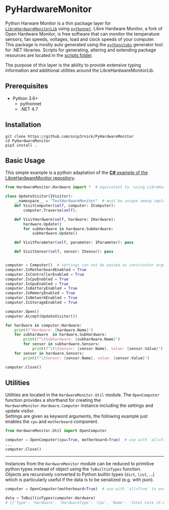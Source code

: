 # PyHardwareMonitor

Python Harware Monitor is a thin package layer for [`LibreHardwareMonitorLib`](https://github.com/LibreHardwareMonitor/LibreHardwareMonitor) using [`pythonnet`](https://github.com/pythonnet/pythonnet). 
Libre Hardware Monitor, a fork of Open Hardware Monitor, is free software that can monitor the temperature sensors, fan speeds, voltages, load and clock speeds of your computer. 
This package is mostly auto generated using the [`pythonstubs`](https://github.com/mcneel/pythonstubs) generator tool for .NET libraries.
Scripts for generating, altering and extending package resources are located in the [scripts folder](https://github.com/snip3rnick/PyHardwareMonitor/tree/main/scripts).

The purpose of this layer is the ability to provide extensive typing information and additional utilities around the LibreHardwareMonitorLib.


## Prerequisites
- Python 3.6+
  - pythonnet
  - .NET 4.7


## Installation
```
git clone https://github.com/snip3rnick/PyHardwareMonitor
cd PyHardwareMonitor
pip3 install .
```


## Basic Usage

This simple example is a python adaptation of the [**C#** example of the LibreHardwareMonitor repository](https://github.com/LibreHardwareMonitor/LibreHardwareMonitor#whats-the-easiest-way-to-start).

```python
from HardwareMonitor.Hardware import *  # equivalent to 'using LibreHardwareMonitor.Hardware;'

class UpdateVisitor(IVisitor):
    __namespace__ = "TestHardwareMonitor"  # must be unique among implementations of the IVisitor interface
    def VisitComputer(self, computer: IComputer):
        computer.Traverse(self);

    def VisitHardware(self, hardware: IHardware):
        hardware.Update()
        for subHardware in hardware.SubHardware:
            subHardware.Update()

    def VisitParameter(self, parameter: IParameter): pass

    def VisitSensor(self, sensor: ISensor): pass


computer = Computer()  # settings can not be passed as constructor argument (following below)
computer.IsMotherboardEnabled = True
computer.IsControllerEnabled = True
computer.IsCpuEnabled = True
computer.IsGpuEnabled = True
computer.IsBatteryEnabled = True
computer.IsMemoryEnabled = True
computer.IsNetworkEnabled = True
computer.IsStorageEnabled = True

computer.Open()
computer.Accept(UpdateVisitor())

for hardware in computer.Hardware:
    print(f"Hardware: {hardware.Name}")
    for subhardware  in hardware.SubHardware:
        print(f"\tSubhardware: {subhardware.Name}")
        for sensor in subhardware.Sensors:
            print(f"\t\tSensor: {sensor.Name}, value: {sensor.Value}")
    for sensor in hardware.Sensors:
        print(f"\tSensor: {sensor.Name}, value: {sensor.Value}")

computer.Close()
```


## Utilities

Utilities are located in the `HardwareMonitor.Util` module.
The `OpenComputer` function provides a shorthand for creating the `HardwareMonitor.Hardware.Computer` instance including the settings and update visitor.  
Settings are given as keyword arguments, the following example just enables the `cpu` and `motherboard` component.

```python
from HardwareMonitor.Util import OpenComputer

computer = OpenComputer(cpu=True, motherboard=True)  # use with 'all=True' to enable every component
...
computer.Close()
```

---

Instances from the `HardwareMonitor` module can be reduced to primitive python types instead of object using the `ToBuiltinTypes` function.  
Objects are recursively converted to Python builtin types (`dict`, `list`, ...) which is particularly useful if the data is to be serialized (e.g. with json).

```python
computer = OpenComputer(motherboard=True)  # use with 'all=True' to enable every component

data = ToBuiltinTypes(computer.Hardware)
# [{'Type': 'Hardware', 'HardwareType': 'Cpu', 'Name': 'Intel Core i5-8265U', 'Sensors': [...], 'SubHardware': [...]}]
```
